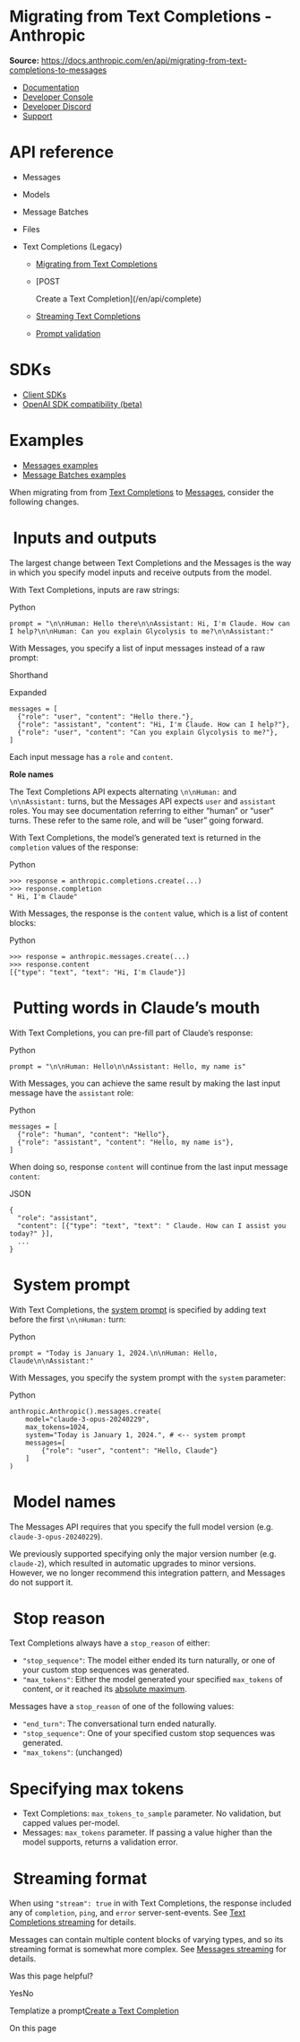 # Migrating from Text Completions - Anthropic

**Source:** https://docs.anthropic.com/en/api/migrating-from-text-completions-to-messages

- [Documentation](/en/home)
- [Developer Console](https://console.anthropic.com/)
- [Developer Discord](https://www.anthropic.com/discord)
- [Support](https://support.anthropic.com/)

# API reference

* Messages
* Models
* Message Batches
* Files
* Text Completions (Legacy)

  + [Migrating from Text Completions](/en/api/migrating-from-text-completions-to-messages)
  + [POST

    Create a Text Completion](/en/api/complete)
  + [Streaming Text Completions](/en/api/streaming)
  + [Prompt validation](/en/api/prompt-validation)

# SDKs

* [Client SDKs](/en/api/client-sdks)
* [OpenAI SDK compatibility (beta)](/en/api/openai-sdk)

# Examples

* [Messages examples](/en/api/messages-examples)
* [Message Batches examples](/en/api/messages-batch-examples)

When migrating from from [Text Completions](/en/api/complete) to [Messages](/en/api/messages), consider the following changes.

# [​](#inputs-and-outputs) Inputs and outputs

The largest change between Text Completions and the Messages is the way in which you specify model inputs and receive outputs from the model.

With Text Completions, inputs are raw strings:

Python

```
prompt = "\n\nHuman: Hello there\n\nAssistant: Hi, I'm Claude. How can I help?\n\nHuman: Can you explain Glycolysis to me?\n\nAssistant:"

```

With Messages, you specify a list of input messages instead of a raw prompt:

Shorthand

Expanded

```
messages = [
  {"role": "user", "content": "Hello there."},
  {"role": "assistant", "content": "Hi, I'm Claude. How can I help?"},
  {"role": "user", "content": "Can you explain Glycolysis to me?"},
]

```

Each input message has a `role` and `content`.

**Role names**

The Text Completions API expects alternating `\n\nHuman:` and `\n\nAssistant:` turns, but the Messages API expects `user` and `assistant` roles. You may see documentation referring to either “human” or “user” turns. These refer to the same role, and will be “user” going forward.

With Text Completions, the model’s generated text is returned in the `completion` values of the response:

Python

```
>>> response = anthropic.completions.create(...)
>>> response.completion
" Hi, I'm Claude"

```

With Messages, the response is the `content` value, which is a list of content blocks:

Python

```
>>> response = anthropic.messages.create(...)
>>> response.content
[{"type": "text", "text": "Hi, I'm Claude"}]

```

# [​](#putting-words-in-claude%E2%80%99s-mouth) Putting words in Claude’s mouth

With Text Completions, you can pre-fill part of Claude’s response:

Python

```
prompt = "\n\nHuman: Hello\n\nAssistant: Hello, my name is"

```

With Messages, you can achieve the same result by making the last input message have the `assistant` role:

Python

```
messages = [
  {"role": "human", "content": "Hello"},
  {"role": "assistant", "content": "Hello, my name is"},
]

```

When doing so, response `content` will continue from the last input message `content`:

JSON

```
{
  "role": "assistant",
  "content": [{"type": "text", "text": " Claude. How can I assist you today?" }],
  ...
}

```

# [​](#system-prompt) System prompt

With Text Completions, the [system prompt](/en/docs/system-prompts) is specified by adding text before the first `\n\nHuman:` turn:

Python

```
prompt = "Today is January 1, 2024.\n\nHuman: Hello, Claude\n\nAssistant:"

```

With Messages, you specify the system prompt with the `system` parameter:

Python

```
anthropic.Anthropic().messages.create(
    model="claude-3-opus-20240229",
    max_tokens=1024,
    system="Today is January 1, 2024.", # <-- system prompt
    messages=[
        {"role": "user", "content": "Hello, Claude"}
    ]
)

```

# [​](#model-names) Model names

The Messages API requires that you specify the full model version (e.g. `claude-3-opus-20240229`).

We previously supported specifying only the major version number (e.g. `claude-2`), which resulted in automatic upgrades to minor versions. However, we no longer recommend this integration pattern, and Messages do not support it.

# [​](#stop-reason) Stop reason

Text Completions always have a `stop_reason` of either:

* `"stop_sequence"`: The model either ended its turn naturally, or one of your custom stop sequences was generated.
* `"max_tokens"`: Either the model generated your specified `max_tokens` of content, or it reached its [absolute maximum](/en/docs/models-overview#model-comparison).

Messages have a `stop_reason` of one of the following values:

* `"end_turn"`: The conversational turn ended naturally.
* `"stop_sequence"`: One of your specified custom stop sequences was generated.
* `"max_tokens"`: (unchanged)

# [​](#specifying-max-tokens) Specifying max tokens

* Text Completions: `max_tokens_to_sample` parameter. No validation, but capped values per-model.
* Messages: `max_tokens` parameter. If passing a value higher than the model supports, returns a validation error.

# [​](#streaming-format) Streaming format

When using `"stream": true` in with Text Completions, the response included any of `completion`, `ping`, and `error` server-sent-events. See [Text Completions streaming](https://anthropic.readme.io/claude/reference/streaming) for details.

Messages can contain multiple content blocks of varying types, and so its streaming format is somewhat more complex. See [Messages streaming](https://anthropic.readme.io/claude/reference/messages-streaming) for details.

Was this page helpful?

YesNo

Templatize a prompt[Create a Text Completion](/en/api/complete)

On this page
